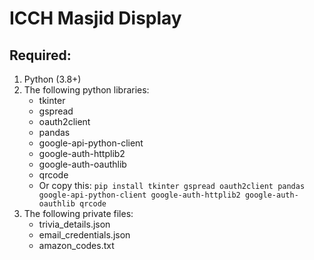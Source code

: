 # ICCH Masjid Display

## Required:

1. Python (3.8+)
2. The following python libraries:
   - tkinter
   - gspread
   - oauth2client
   - pandas 
   - google-api-python-client
   - google-auth-httplib2
   - google-auth-oauthlib
   - qrcode
   - Or copy this: `pip install tkinter gspread oauth2client pandas google-api-python-client google-auth-httplib2 google-auth-oauthlib qrcode`
3. The following private files:
   - trivia_details.json
   - email_credentials.json
   - amazon_codes.txt